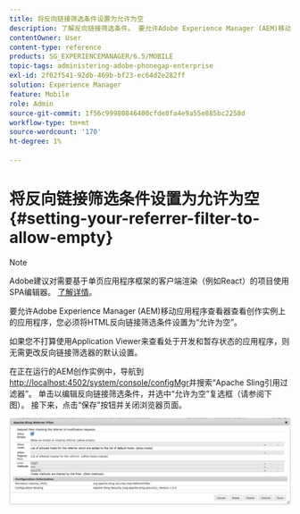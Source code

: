 ```yaml
---
title: 将反向链接筛选条件设置为允许为空
description: 了解反向链接筛选条件。 要允许Adobe Experience Manager (AEM)移动应用程序查看器查看创作实例上的应用程序，您必须将HTML反向链接筛选条件设置为“允许为空”。
contentOwner: User
content-type: reference
products: SG_EXPERIENCEMANAGER/6.5/MOBILE
topic-tags: administering-adobe-phonegap-enterprise
exl-id: 2f02f541-92db-469b-bf23-ec64d2e282ff
solution: Experience Manager
feature: Mobile
role: Admin
source-git-commit: 1f56c99980846400cfde8fa4e9a55e885bc2258d
workflow-type: tm+mt
source-wordcount: '170'
ht-degree: 1%

---
```


# 将反向链接筛选条件设置为允许为空{#setting-your-referrer-filter-to-allow-empty}

>[!NOTE]
>
>Adobe建议对需要基于单页应用程序框架的客户端渲染（例如React）的项目使用SPA编辑器。 [了解详情](/help/sites-developing/spa-overview.md)。

要允许Adobe Experience Manager (AEM)移动应用程序查看器查看创作实例上的应用程序，您必须将HTML反向链接筛选条件设置为“允许为空”。

如果您不打算使用Application Viewer来查看处于开发和暂存状态的应用程序，则无需更改反向链接筛选器的默认设置。

在正在运行的AEM创作实例中，导航到[http://localhost:4502/system/console/configMgr](http://localhost:4502/system/console/configMgr)并搜索“Apache Sling引用过滤器”。 单击以编辑反向链接筛选条件，并选中“允许为空”复选框（请参阅下图）。 接下来，点击“保存”按钮并关闭浏览器页面。

![反向链接筛选设置](assets/chlimage_1-106.png)
